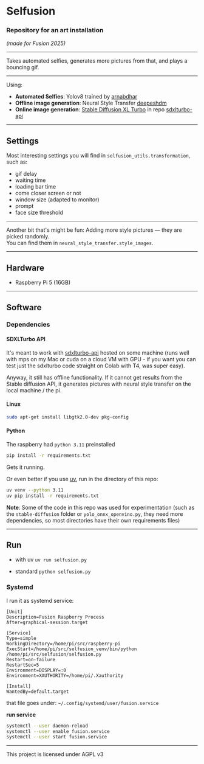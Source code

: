 # Selfusion
### Repository for an art installation  
*(made for Fusion 2025)*

---

Takes automated selfies, generates more pictures from that, and plays a bouncing gif.

---

Using:
- **Automated Selfies**: Yolov8 trained by [arnabdhar](https://huggingface.co/arnabdhar/YOLOv8-Face-Detection)
- **Offline image generation**: Neural Style Transfer [deepeshdm](https://github.com/deepeshdm/PixelMix/tree/main)
- **Online image generation**: [Stable Diffusion XL Turbo](https://huggingface.co/stabilityai/sdxl-turbo) in repo [sdxlturbo-api](https://github.com/causeri3/sdxlturbo-api)

---
## Settings
Most interesting settings you will find in `selfusion_utils.transformation`, such as:  
- gif delay  
- waiting time  
- loading bar time  
- come closer screen or not  
- window size (adapted to monitor)  
- prompt
- face size threshold

---
Another bit that's might be fun: Adding more style pictures — they are picked randomly.  
You can find them in `neural_style_transfer.style_images`.

---
## Hardware
- Raspberry Pi 5 (16GB)

---
## Software
### Dependencies

#### SDXLTurbo API
It's meant to work with [sdxlturbo-api](https://github.com/causeri3/sdxlturbo-api) hosted on some machine (runs well with mps on my Mac or cuda on a cloud VM with GPU - if you want you can test just the sdxlturbo code straight on Colab with T4, was super easy).

Anyway, it still has offline functionality. If it cannot get results from the Stable diffusion API, it generates pictures with neural style transfer on the local machine / the pi.


#### Linux

```bash
sudo apt-get install libgtk2.0-dev pkg-config
```

#### Python
The raspberry had `python 3.11` preinstalled

```bash
pip install -r requirements.txt
```
Gets it running.

Or even better if you use [uv](https://docs.astral.sh/uv/getting-started/installation/#__tabbed_1_1), run in the directory of this repo:
```sh
uv venv --python 3.11
uv pip install -r requirements.txt
```
**Note**:
Some of the code in this repo was used for experimentation (such as the `stable-diffusion` folder or `yolo_onnx_openvino.py`, they need more dependencies, so most directories have their own requirements files)

---
## Run
* with uv
 `uv run selfusion.py`

* standard
 `python selfusion.py`

### Systemd

I run it as systemd service:
```
[Unit]
Description=Fusion Raspberry Process
After=graphical-session.target

[Service]
Type=simple
WorkingDirectory=/home/pi/src/raspberry-pi
ExecStart=/home/pi/src/selfusion_venv/bin/python /home/pi/src/selfusion/selfusion.py
Restart=on-failure
RestartSec=5
Environment=DISPLAY=:0
Environment=XAUTHORITY=/home/pi/.Xauthority

[Install]
WantedBy=default.target
```
that file goes under:
`~/.config/systemd/user/fusion.service`

**run service**
```bash
systemctl --user daemon-reload
systemctl --user enable fusion.service
systemctl --user start fusion.service
```



---
This project is licensed under AGPL v3